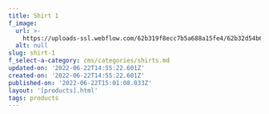 ```yaml
---
title: Shirt 1
f_image:
  url: >-
    https://uploads-ssl.webflow.com/62b319f8ecc7b5a688a15fe4/62b32d54b6ce871dae321e11_Shot_03_053_R.jpg
  alt: null
slug: shirt-1
f_select-a-category: cms/categories/shirts.md
updated-on: '2022-06-22T14:55:22.601Z'
created-on: '2022-06-22T14:55:22.601Z'
published-on: '2022-06-22T15:01:08.033Z'
layout: '[products].html'
tags: products
---
```



